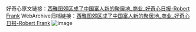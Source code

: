 好奇心原文链接：[西雅图郊区成了中国富人新的聚居地_商业_好奇心日报-Robert Frank](https://www.qdaily.com/articles/2514.html)
WebArchive归档链接：[西雅图郊区成了中国富人新的聚居地_商业_好奇心日报-Robert Frank](http://web.archive.org/web/20190623151200/https://www.qdaily.com/articles/2514.html)
![image](http://ww3.sinaimg.cn/large/007d5XDpgy1g3vc4sy40fj30u04bskjl)